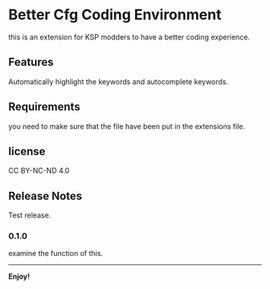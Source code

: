 # Better Cfg Coding Environment

this is an extension for KSP modders to have a better coding experience.

## Features

Automatically highlight the keywords and autocomplete keywords.

## Requirements

you need to make sure that the file have been put in the extensions file.

## license

CC BY-NC-ND 4.0

## Release Notes

Test release.

### 0.1.0

examine the function of this.

-----------------------------------------------------------------------------------------------------------


**Enjoy!**
